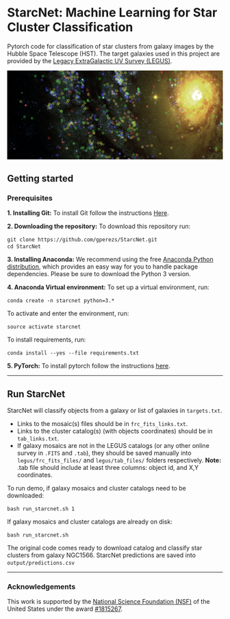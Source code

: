 # StarcNet: Machine Learning for Star Cluster Classification

Pytorch code for classification of star clusters from galaxy images by the Hubble Space Telescope (HST). The target galaxies used in this project are provided by the [Legacy ExtraGalactic UV Survey (LEGUS)](https://archive.stsci.edu/prepds/legus/). 

![title_image](title_im.jpg)

## Getting started

### Prerequisites

**1. Installing Git:** To install Git follow the instructions [Here](https://gist.github.com/derhuerst/1b15ff4652a867391f03).

**2. Downloading the repository:** To download this repository run:
```
git clone https://github.com/gperezs/StarcNet.git
cd StarcNet
```

**3. Installing Anaconda:** We recommend using the free [Anaconda Python distribution](https://www.anaconda.com/download/), which provides an easy way for you to handle package dependencies. Please be sure to download the Python 3 version.

**4. Anaconda Virtual environment:** To set up a virtual environment, run:
```
conda create -n starcnet python=3.*
```

To activate and enter the environment, run:
```
source activate starcnet
```

To install requirements, run:
```
conda install --yes --file requirements.txt 
```

**5. PyTorch:** To install pytorch follow the instructions [here](https://pytorch.org/).

-------------------------

## Run StarcNet

StarcNet will classify objects from a galaxy or list of galaxies in `targets.txt`.

* Links to the mosaic(s) files should be in `frc_fits_links.txt`.
* Links to the cluster catalog(s) (with objects coordinates) should be in `tab_links.txt`.
* If galaxy mosaics are not in the LEGUS catalogs (or any other online survey in `.FITS` and `.tab`), they should be saved manually into `legus/frc_fits_files/` and `legus/tab_files/` folders respectively. **Note:** .tab file should include at least three columns: object id, and X,Y coordinates.

To run demo, if galaxy mosaics and cluster catalogs need to be downloaded:

```
bash run_starcnet.sh 1
```
If galaxy mosaics and cluster catalogs are already on disk:
```
bash run_starcnet.sh
```

The original code comes ready to download catalog and classify star clusters from galaxy NGC1566. StarcNet predictions are saved into `output/predictions.csv` 

-------------------------

### Acknowledgements

This work is supported by the [National Science Foundation (NSF)](https://nsf.gov/index.jsp) of the United States under the award [\#1815267](https://nsf.gov/awardsearch/showAward?AWD_ID=1815267).
